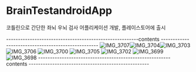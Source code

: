 # BrainTestandroidApp
코틀린으로 간단한 좌뇌 우뇌 검사 어플리케이션 개발, 플레이스토어에 출시

--------------------------------------------------------contents ---------------------------------------------------
![IMG_3707](https://user-images.githubusercontent.com/66197538/200161822-d7bc99b2-32cd-4955-856d-495f583b5541.JPG)![IMG_3704](https://user-images.githubusercontent.com/66197538/200161827-9c736fd8-a65e-465d-8427-c86cf8c215a2.JPG)![IMG_3703](https://user-images.githubusercontent.com/66197538/200161829-f9c8a2fc-09d0-4f8c-974d-040fc0bb10df.JPG)
![IMG_3706](https://user-images.githubusercontent.com/66197538/200161833-49b96fe4-9eda-47a1-9658-b2e844b36478.JPG)
![IMG_3700](https://user-images.githubusercontent.com/66197538/200161837-ce09ffa7-3869-4dba-a2d8-a8d650490a14.JPG)
![IMG_3705](https://user-images.githubusercontent.com/66197538/200161841-ee865c47-dc63-485c-b048-18a4d20296b2.JPG)
![IMG_3702](https://user-images.githubusercontent.com/66197538/200161844-bcd6674e-3ca0-41e9-8b7b-d336aca01d62.JPG)
![IMG_3699](https://user-images.githubusercontent.com/66197538/200161853-8c0ed610-41cc-4134-9b29-b7b26480f741.JPG)
![IMG_3698](https://user-images.githubusercontent.com/66197538/200161856-adc1654c-3296-4a0d-b2bc-9c979dcf2aa6.JPG)
--------------------------------------------------------contents ---------------------------------------------------
